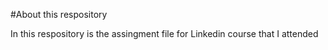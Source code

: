 #About this respository

In this respository is the assingment file for Linkedin course that I attended
